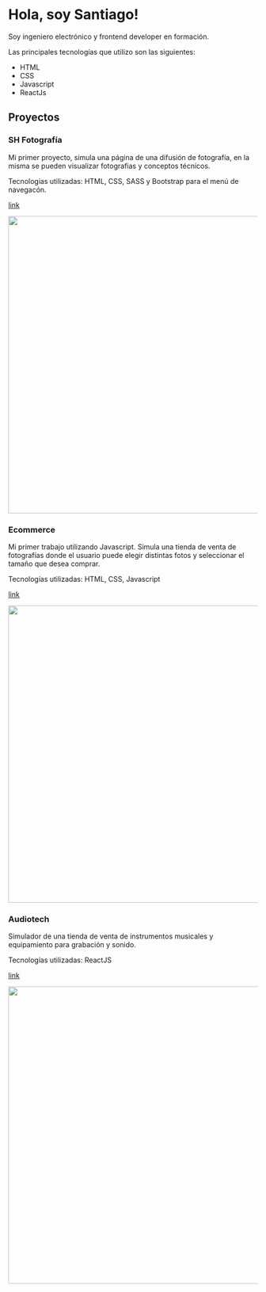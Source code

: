 <h1>Hola, soy Santiago!</h1>

<p> Soy ingeniero electrónico y frontend developer en formación.</p>

Las principales tecnologías que utilizo son las siguientes:

<ul>
  <li>HTML</li>
  <li>CSS</li>
  <li>Javascript</li>
  <li>ReactJs</li>
</ul>

<h2> Proyectos </h2>

<h3> SH Fotografía</h3>

Mi primer proyecto, simula una página de una difusión de fotografía, en la misma se pueden visualizar fotografias y conceptos técnicos. 

Tecnologías utilizadas: HTML, CSS, SASS y Bootstrap para el menú de navegacón. 

[link](https://santiagohsv.github.io/shfotografia/)

<a href="https://santiagohsv.github.io/shfotografia/"> 
<img src="https://user-images.githubusercontent.com/67848075/156914598-aef4453c-f294-4b0f-806f-e8b5fcc8b62b.png" width="600"/>
</a>

<h3> Ecommerce </h3>

Mi primer trabajo utilizando Javascript. Simula una tienda de venta de fotografías donde el usuario puede elegir distintas fotos y seleccionar el tamaño que desea comprar. 

Tecnologías utilizadas: HTML, CSS, Javascript

[link](https://santiagohsv.github.io/TPFinal-JS)

<a href="https://santiagohsv.github.io/TPFinal-JS/"> 
<img src="https://user-images.githubusercontent.com/67848075/156915369-2fc75f68-e591-49d5-8828-e1ccd10f3d49.png" width="600"/>
</a>

<h3> Audiotech </h3>

Simulador de una tienda de venta de instrumentos musicales y equipamiento para grabación y sonido.  

Tecnologías utilizadas: ReactJS


[link](https://santiagohsv.github.io/audiotech/)

<a href="https://santiagohsv.github.io/audiotech/"> 
<img src="https://user-images.githubusercontent.com/67848075/156915597-a2e7453e-5b01-42ea-a0da-066cb2dae0de.png" width="600"/>
</a>

